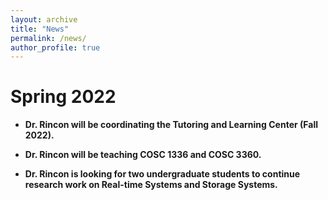 ```yaml
---
layout: archive
title: "News"
permalink: /news/
author_profile: true
---
```


Spring 2022
======

* **Dr. Rincon will be coordinating the Tutoring and Learning Center (Fall 2022).**

* **Dr. Rincon will be teaching COSC 1336 and COSC 3360.**

* **Dr. Rincon is looking for two undergraduate students to continue research work on Real-time Systems and Storage Systems.**


